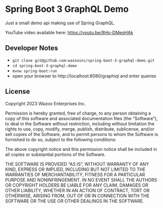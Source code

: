 # Spring Boot 3 GraphQL Demo

Just a small demo api making use of Spring GraphQL.

YouTube video available here: https://youtu.be/8Hp-DMeqHAk

## Developer Notes

- `git clone git@github.com:wazooinc/spring-boot-3-graphql-demo.git`
- `cd spring-boot-3-graphql-demo`
- `mvnw spring-boot:run`
- open your browser to http://localhost:8080/graphiql and enter queries

## License

Copyright 2023 Wazoo Enterprises Inc.

Permission is hereby granted, free of charge, to any person obtaining a copy of this software and associated documentation files (the “Software”), to deal in the Software without restriction, including without limitation the rights to use, copy, modify, merge, publish, distribute, sublicense, and/or sell copies of the Software, and to permit persons to whom the Software is furnished to do so, subject to the following conditions:

The above copyright notice and this permission notice shall be included in all copies or substantial portions of the Software.

THE SOFTWARE IS PROVIDED “AS IS”, WITHOUT WARRANTY OF ANY KIND, EXPRESS OR IMPLIED, INCLUDING BUT NOT LIMITED TO THE WARRANTIES OF MERCHANTABILITY, FITNESS FOR A PARTICULAR PURPOSE AND NONINFRINGEMENT. IN NO EVENT SHALL THE AUTHORS OR COPYRIGHT HOLDERS BE LIABLE FOR ANY CLAIM, DAMAGES OR OTHER LIABILITY, WHETHER IN AN ACTION OF CONTRACT, TORT OR OTHERWISE, ARISING FROM, OUT OF OR IN CONNECTION WITH THE SOFTWARE OR THE USE OR OTHER DEALINGS IN THE SOFTWARE.